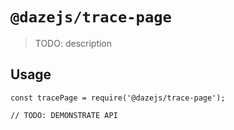 # `@dazejs/trace-page`

> TODO: description

## Usage

```
const tracePage = require('@dazejs/trace-page');

// TODO: DEMONSTRATE API
```
